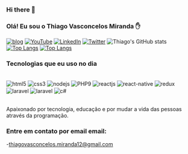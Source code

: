 ### Hi there 👋



### Olá! Eu sou o Thiago Vasconcelos Miranda ✋

[![blog](https://img.shields.io/website-up-down-green-red/http/monip.org.svg)](http://cv.lbesson.qc.to/)
[![YouTube](https://img.shields.io/badge/YouTube-FF0000?style=for-the-badge&logo=youtube&logoColor=white)](https://youtube.com)
[![LinkedIn](https://img.shields.io/badge/LinkedIn-0077B5?style=for-the-badge&logo=linkedin&logoColor=white)](https://www.linkedin.com/in/thiago-vasconcelos-miranda/)
[![Twitter](https://img.shields.io/badge/Twitter-1DA1F2?style=for-the-badge&logo=twitter&logoColor=white)](https://twitter.com/home)
![Thiago's GitHub stats](https://github-readme-stats.vercel.app/api?username=thiagovasconcelosmiranda&show_icons=true&theme=merko)
[![Top Langs](https://github-readme-stats.vercel.app/api/top-langs/?username=thiagovasconcelosmiranda)](https://github.com/thiagovasconcelosmiranda/github-readme-stats)
[![Top Langs](https://github-readme-stats.vercel.app/api/top-langs/?username=thiagovasconcelosmiranda&exclude_repo=github-readme-stats,anuraghazra.github.io)](https://github.com/anuraghazra/github-readme-stats)

### Tecnologias que eu uso no dia

<div style="display: inline_block"><br/>
   <img aLign="center" alt="html5" src="https://img.shields.io/badge/HTML5-E34F26?style=for-the-badge&logo=html5&logoColor=white">
   <img aLign="center" alt="css3" src="https://img.shields.io/badge/CSS3-1572B6?style=for-the-badge&logo=css3&logoColor=white">
   <img aLign="center" alt="nodejs" src="https://img.shields.io/badge/Node.js-43853D?style=for-the-badge&logo=node.js&logoColor=white">
   <img aLign="center" alt="PHP9" src="https://img.shields.io/badge/PHP-777BB4?style=for-the-badge&logo=php&logoColor=white">
   <img aLign="center" alt="reactjs" src="https://img.shields.io/badge/React-20232A?style=for-the-badge&logo=react&logoColor=61DAFB">
    <img aLign="center" alt="react-native" src="https://img.shields.io/badge/React_Native-20232A?style=for-the-badge&logo=react&logoColor=61DAFB">
    <img aLign="center" alt="redux" src="https://img.shields.io/badge/Redux-593D88?style=for-the-badge&logo=redux&logoColor=white">
     <img aLign="center" alt="laravel" src="https://img.shields.io/badge/Laravel-FF2D20?style=for-the-badge&logo=laravel&logoColor=white">
     <img aLign="center" alt="laravel" src="https://img.shields.io/badge/MySQL-00000F?style=for-the-badge&logo=mysql&logoColor=white">
     <img aLign="center" alt="c#" src="https://img.shields.io/badge/C%23-239120?style=for-the-badge&logo=c-sharp&logoColor=white">
</div><br/>



Apaixonado por tecnologia, educação e por mudar a vida das pessoas através da programação.

### Entre em contato por email email: 
-[thiagovasconcelos.miranda12@gmail.com](https://www.google.com/)












